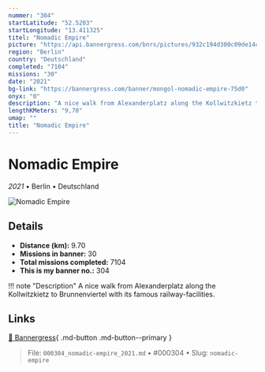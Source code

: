 ```yaml
---
nummer: "304"
startLatitude: "52.5203"
startLongitude: "13.411325"
titel: "Nomadic Empire"
picture: "https://api.bannergress.com/bnrs/pictures/932c194d300c09de14c4da890d091230"
region: "Berlin"
country: "Deutschland"
completed: "7104"
missions: "30"
date: "2021"
bg-link: "https://bannergress.com/banner/mongol-nomadic-empire-75d0"
onyx: "0"
description: "A nice walk from Alexanderplatz along the Kollwitzkietz to Brunnenviertel with its famous railway-facilities."
lengthKMeters: "9,70"
umap: ""
title: "Nomadic Empire"
---
```

# Nomadic Empire

*2021* • Berlin • Deutschland

![Nomadic Empire](https://api.bannergress.com/bnrs/pictures/932c194d300c09de14c4da890d091230)

## Details
- **Distance (km):** 9.70
- **Missions in banner:** 30
- **Total missions completed:** 7104
- **This is my banner no.:** 304


!!! note "Description"
    A nice walk from Alexanderplatz along the Kollwitzkietz to Brunnenviertel with its famous railway-facilities.



## Links
[🔗 Bannergress](https://bannergress.com/banner/mongol-nomadic-empire-75d0){ .md-button .md-button--primary }



> File: `000304_nomadic-empire_2021.md` • #000304 • Slug: `nomadic-empire`
